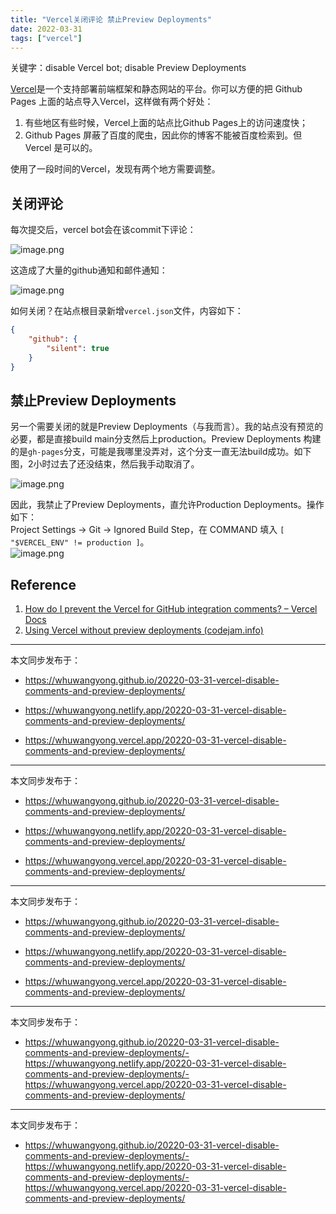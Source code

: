 ```yaml
---
title: "Vercel关闭评论 禁止Preview Deployments"
date: 2022-03-31
tags: ["vercel"]
---
```


关键字：disable Vercel bot; disable Preview Deployments


[Vercel](https://vercel.com/)是一个支持部署前端框架和静态网站的平台。你可以方便的把 Github Pages 上面的站点导入Vercel，这样做有两个好处：

1. 有些地区有些时候，Vercel上面的站点比Github Pages上的访问速度快；
2. Github Pages 屏蔽了百度的爬虫，因此你的博客不能被百度检索到。但 Vercel 是可以的。

使用了一段时间的Vercel，发现有两个地方需要调整。

## 关闭评论

每次提交后，vercel bot会在该commit下评论：

![image.png](https://cdn.jsdelivr.net/gh/whuwangyong/whuwangyong.github.io@gh-pages/20220-03-31-vercel-disable-comments-and-preview-deployments/assets/image-20220331105648-d4pir0q.png)

这造成了大量的github通知和邮件通知：

![image.png](https://cdn.jsdelivr.net/gh/whuwangyong/whuwangyong.github.io@gh-pages/20220-03-31-vercel-disable-comments-and-preview-deployments/assets/image-20220331105635-8befsf2.png)

如何关闭？在站点根目录新增`vercel.json`文件，内容如下：

```json
{
    "github": {
        "silent": true
    }
}
```

## 禁止Preview Deployments

另一个需要关闭的就是Preview Deployments（与我而言）。我的站点没有预览的必要，都是直接build main分支然后上production。Preview Deployments 构建的是`gh-pages`分支，可能是我哪里没弄对，这个分支一直无法build成功。如下图，2小时过去了还没结束，然后我手动取消了。  

![image.png](https://cdn.jsdelivr.net/gh/whuwangyong/whuwangyong.github.io@gh-pages/20220-03-31-vercel-disable-comments-and-preview-deployments/assets/image-20220331110211-1bm1n2c.png)

因此，我禁止了Preview Deployments，直允许Production Deployments。操作如下：  
Project Settings -> Git -> Ignored Build Step，在 COMMAND 填入 `[ "$VERCEL_ENV" != production ]`。  
​![image.png](https://cdn.jsdelivr.net/gh/whuwangyong/whuwangyong.github.io@gh-pages/20220-03-31-vercel-disable-comments-and-preview-deployments/assets/image-20220331110821-o5ow7rk.png)

## Reference

1. [How do I prevent the Vercel for GitHub integration comments? – Vercel Docs](https://vercel.com/support/articles/how-to-prevent-vercel-github-comments)
2. [Using Vercel without preview deployments (codejam.info)](https://www.codejam.info/2021/09/vercel-without-preview-deployments.html#turning-off-preview-deployments-kinda)


---

本文同步发布于：

- https://whuwangyong.github.io/20220-03-31-vercel-disable-comments-and-preview-deployments/

- https://whuwangyong.netlify.app/20220-03-31-vercel-disable-comments-and-preview-deployments/

- https://whuwangyong.vercel.app/20220-03-31-vercel-disable-comments-and-preview-deployments/



---

本文同步发布于：

- https://whuwangyong.github.io/20220-03-31-vercel-disable-comments-and-preview-deployments/

- https://whuwangyong.netlify.app/20220-03-31-vercel-disable-comments-and-preview-deployments/

- https://whuwangyong.vercel.app/20220-03-31-vercel-disable-comments-and-preview-deployments/



---

本文同步发布于：

- https://whuwangyong.github.io/20220-03-31-vercel-disable-comments-and-preview-deployments/

- https://whuwangyong.netlify.app/20220-03-31-vercel-disable-comments-and-preview-deployments/

- https://whuwangyong.vercel.app/20220-03-31-vercel-disable-comments-and-preview-deployments/



---

本文同步发布于：

- https://whuwangyong.github.io/20220-03-31-vercel-disable-comments-and-preview-deployments/- https://whuwangyong.netlify.app/20220-03-31-vercel-disable-comments-and-preview-deployments/- https://whuwangyong.vercel.app/20220-03-31-vercel-disable-comments-and-preview-deployments/
---
本文同步发布于：
- https://whuwangyong.github.io/20220-03-31-vercel-disable-comments-and-preview-deployments/- https://whuwangyong.netlify.app/20220-03-31-vercel-disable-comments-and-preview-deployments/- https://whuwangyong.vercel.app/20220-03-31-vercel-disable-comments-and-preview-deployments/